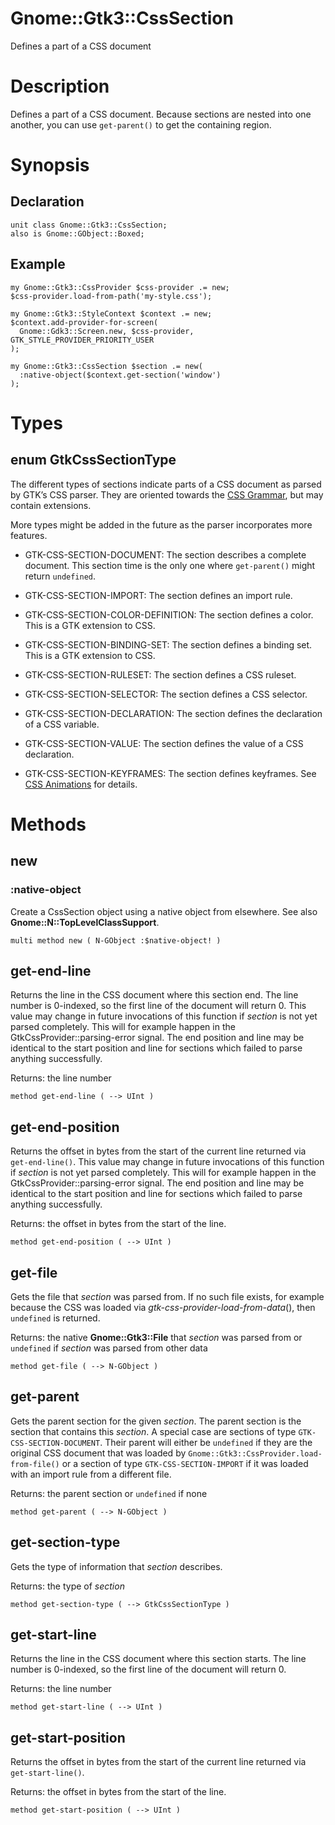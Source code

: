 Gnome::Gtk3::CssSection
=======================

Defines a part of a CSS document

Description
===========

Defines a part of a CSS document. Because sections are nested into one another, you can use `get-parent()` to get the containing region.

Synopsis
========

Declaration
-----------

    unit class Gnome::Gtk3::CssSection;
    also is Gnome::GObject::Boxed;

Example
-------

    my Gnome::Gtk3::CssProvider $css-provider .= new;
    $css-provider.load-from-path('my-style.css');

    my Gnome::Gtk3::StyleContext $context .= new;
    $context.add-provider-for-screen(
      Gnome::Gdk3::Screen.new, $css-provider, GTK_STYLE_PROVIDER_PRIORITY_USER
    );

    my Gnome::Gtk3::CssSection $section .= new(
      :native-object($context.get-section('window')
    );

Types
=====

enum GtkCssSectionType
----------------------

The different types of sections indicate parts of a CSS document as parsed by GTK’s CSS parser. They are oriented towards the [CSS Grammar](http://www.w3.org/TR/CSS21/grammar.html), but may contain extensions.

More types might be added in the future as the parser incorporates more features.

  * GTK-CSS-SECTION-DOCUMENT: The section describes a complete document. This section time is the only one where `get-parent()` might return `undefined`.

  * GTK-CSS-SECTION-IMPORT: The section defines an import rule.

  * GTK-CSS-SECTION-COLOR-DEFINITION: The section defines a color. This is a GTK extension to CSS.

  * GTK-CSS-SECTION-BINDING-SET: The section defines a binding set. This is a GTK extension to CSS.

  * GTK-CSS-SECTION-RULESET: The section defines a CSS ruleset.

  * GTK-CSS-SECTION-SELECTOR: The section defines a CSS selector.

  * GTK-CSS-SECTION-DECLARATION: The section defines the declaration of a CSS variable.

  * GTK-CSS-SECTION-VALUE: The section defines the value of a CSS declaration.

  * GTK-CSS-SECTION-KEYFRAMES: The section defines keyframes. See [CSS Animations](http://dev.w3.org/csswg/css3-animations/**keyframes**) for details.

Methods
=======

new
---

### :native-object

Create a CssSection object using a native object from elsewhere. See also **Gnome::N::TopLevelClassSupport**.

    multi method new ( N-GObject :$native-object! )

get-end-line
------------

Returns the line in the CSS document where this section end. The line number is 0-indexed, so the first line of the document will return 0. This value may change in future invocations of this function if *section* is not yet parsed completely. This will for example happen in the GtkCssProvider::parsing-error signal. The end position and line may be identical to the start position and line for sections which failed to parse anything successfully.

Returns: the line number

    method get-end-line ( --> UInt )

get-end-position
----------------

Returns the offset in bytes from the start of the current line returned via `get-end-line()`. This value may change in future invocations of this function if *section* is not yet parsed completely. This will for example happen in the GtkCssProvider::parsing-error signal. The end position and line may be identical to the start position and line for sections which failed to parse anything successfully.

Returns: the offset in bytes from the start of the line.

    method get-end-position ( --> UInt )

get-file
--------

Gets the file that *section* was parsed from. If no such file exists, for example because the CSS was loaded via *gtk-css-provider-load-from-data*(), then `undefined` is returned.

Returns: the native **Gnome::Gtk3::File** that *section* was parsed from or `undefined` if *section* was parsed from other data

    method get-file ( --> N-GObject )

get-parent
----------

Gets the parent section for the given *section*. The parent section is the section that contains this *section*. A special case are sections of type `GTK-CSS-SECTION-DOCUMENT`. Their parent will either be `undefined` if they are the original CSS document that was loaded by `Gnome::Gtk3::CssProvider.load-from-file()` or a section of type `GTK-CSS-SECTION-IMPORT` if it was loaded with an import rule from a different file.

Returns: the parent section or `undefined` if none

    method get-parent ( --> N-GObject )

get-section-type
----------------

Gets the type of information that *section* describes.

Returns: the type of *section*

    method get-section-type ( --> GtkCssSectionType )

get-start-line
--------------

Returns the line in the CSS document where this section starts. The line number is 0-indexed, so the first line of the document will return 0.

Returns: the line number

    method get-start-line ( --> UInt )

get-start-position
------------------

Returns the offset in bytes from the start of the current line returned via `get-start-line()`.

Returns: the offset in bytes from the start of the line.

    method get-start-position ( --> UInt )

